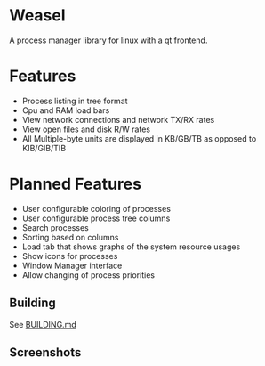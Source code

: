 # Weasel

A process manager library for linux with a qt frontend.

# Features
- Process listing in tree format
- Cpu and RAM load bars
- View network connections and network TX/RX rates
- View open files and disk R/W rates
- All Multiple-byte units are displayed in KB/GB/TB as opposed to KIB/GIB/TIB

# Planned Features
- User configurable coloring of processes
- User configurable process tree columns
- Search processes
- Sorting based on columns
- Load tab that shows graphs of the system resource usages
- Show icons for processes
- Window Manager interface
- Allow changing of process priorities

## Building

See [BUILDING.md](BUILDING.md)

## Screenshots